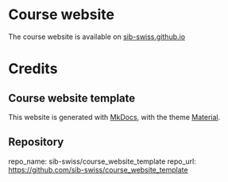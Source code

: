# Course website

The course website is available on [sib-swiss.github.io](https://sib-swiss.github.io/Introduction-FAIR-RDM-DMP/) 


# Credits

## Course website template

This website is generated with [MkDocs](https://www.mkdocs.org/), with the theme [Material](https://squidfunk.github.io/mkdocs-material/).

## Repository
repo_name: sib-swiss/course_website_template
repo_url: https://github.com/sib-swiss/course_website_template
